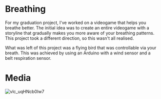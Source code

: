 # Breathing
For my graduation project, I've worked on a videogame that helps you breathe better.
The initial idea was to create an entire videogame with a storyline that gradually makes you
more aware of your breathing patterns. This project took a different direction,
so this wasn't all realised. 

What was left of this project was a flying bird that was controllable via your breath.
This was achieved by using an Arduino with a wind sensor and a belt respiration sensor.

# Media

![vlc_uqHNcb0Iw7](https://user-images.githubusercontent.com/45577275/121317945-10e1f880-c90b-11eb-9408-5ba6035d8e62.png)



